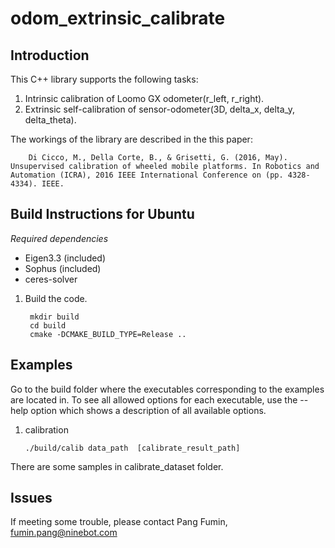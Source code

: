 odom_extrinsic_calibrate
=========
 
Introduction
------------

This C++ library supports the following tasks:

1. Intrinsic calibration of Loomo GX odometer(r_left, r_right).
2. Extrinsic self-calibration of sensor-odometer(3D, delta_x, delta_y, delta_theta).


The workings of the library are described in the this paper:

        Di Cicco, M., Della Corte, B., & Grisetti, G. (2016, May). Unsupervised calibration of wheeled mobile platforms. In Robotics and Automation (ICRA), 2016 IEEE International Conference on (pp. 4328-4334). IEEE.





Build Instructions for Ubuntu
-----------------------------

*Required dependencies*
* Eigen3.3 (included)
* Sophus (included)
* ceres-solver

1. Build the code.

        mkdir build
        cd build
        cmake -DCMAKE_BUILD_TYPE=Release ..


Examples
--------

Go to the build folder where the executables corresponding to the examples are located in. To see all allowed options for each executable, use the --help option which shows a description of all available options.

1.  calibration 

        ./build/calib data_path  [calibrate_result_path]

There are some samples in calibrate_dataset folder.


Issues
--------
If meeting some trouble, please contact Pang Fumin, fumin.pang@ninebot.com 

